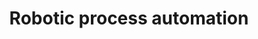 ---
# This topic lives at
# https://digital.gov/topics/robotic-process-automation

slug: "robotic-process-automation"

# Topic Title
title: "Robotic process automation"

# description — keep it short and clear
summary: ""


# Weight
weight: 1

# For more information on managing topics,
# see https://github.com/GSA/digitalgov.gov/wiki
---